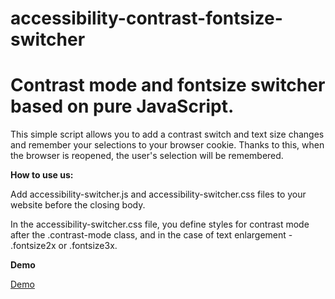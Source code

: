 # accessibility-contrast-fontsize-switcher

<h1>Contrast mode and fontsize switcher based on pure JavaScript.</h1>
<p>This simple script allows you to add a contrast switch and text size changes and remember your selections to your browser cookie. Thanks to this, when the browser is reopened, the user's selection will be remembered.</p>

<p><strong>How to use us:</strong></p>

<p>Add accessibility-switcher.js and accessibility-switcher.css files to your website before the closing body.</p>
<p>In the accessibility-switcher.css file, you define styles for contrast mode after the .contrast-mode class, and in the case of text enlargement - .fontsize2x or .fontsize3x.</p>

<p><strong>Demo</strong></p>
<a target="blank" href="https://wisedigital.pl/accessibility-contrast-fontsize-switcher/">Demo</a>